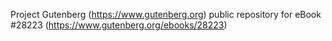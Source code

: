 Project Gutenberg (https://www.gutenberg.org) public repository for eBook #28223 (https://www.gutenberg.org/ebooks/28223)
